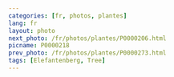 ```yaml
---
categories: [fr, photos, plantes]
lang: fr
layout: photo
next_photo: /fr/photos/plantes/P0000206.html
picname: P0000218
prev_photo: /fr/photos/plantes/P0000273.html
tags: [Elefantenberg, Tree]
---
```

